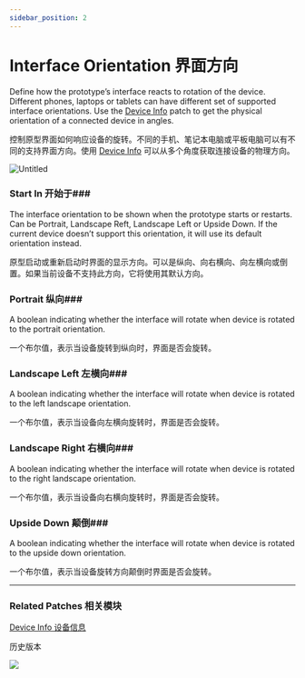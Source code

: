 ```yaml
---
sidebar_position: 2
---
```


# Interface Orientation 界面方向

Define how the prototype’s interface reacts to rotation of the device. Different phones, laptops or tablets can have different set of supported interface orientations. Use the [Device Info](./Device%20Info.md) patch to get the physical orientation of a connected device in angles.

控制原型界面如何响应设备的旋转。不同的手机、笔记本电脑或平板电脑可以有不同的支持界面方向。使用 [Device Info](./Device%20Info.md) 可以从多个角度获取连接设备的物理方向。

![Untitled](https://s3.us-west-2.amazonaws.com/secure.notion-static.com/69aa4c61-d99c-49ee-a444-d3b7d4bbed1d/Untitled.png?X-Amz-Algorithm=AWS4-HMAC-SHA256&X-Amz-Content-Sha256=UNSIGNED-PAYLOAD&X-Amz-Credential=AKIAT73L2G45EIPT3X45%2F20220602%2Fus-west-2%2Fs3%2Faws4_request&X-Amz-Date=20220602T165835Z&X-Amz-Expires=86400&X-Amz-Signature=6e1ede1103717be56752e5683d6ad50475196ad0cf206290e18fbe5ba05bf1fa&X-Amz-SignedHeaders=host&response-content-disposition=filename%20%3D%22Untitled.png%22&x-id=GetObject)

### Start In 开始于### 

The interface orientation to be shown when the prototype starts or restarts. Can be Portrait, Landscape Reft, Landscape Left or Upside Down. If the current device doesn’t support this orientation, it will use its default orientation instead.

原型启动或重新启动时界面的显示方向。可以是纵向、向右横向、向左横向或倒置。如果当前设备不支持此方向，它将使用其默认方向。

### Portrait 纵向### 

A boolean indicating whether the interface will rotate when device is rotated to the portrait orientation.

一个布尔值，表示当设备旋转到纵向时，界面是否会旋转。

### Landscape Left 左横向### 

A boolean indicating whether the interface will rotate when device is rotated to the left landscape orientation.

一个布尔值，表示当设备向左横向旋转时，界面是否会旋转。

### Landscape Right 右横向### 

A boolean indicating whether the interface will rotate when device is rotated to the right landscape orientation.

一个布尔值，表示当设备向右横向旋转时，界面是否会旋转。

### Upside Down 颠倒### 

A boolean indicating whether the interface will rotate when device is rotated to the upside down orientation.

一个布尔值，表示当设备旋转方向颠倒时界面是否会旋转。

------

### Related Patches 相关模块

[Device Info 设备信息](./Device%20Info.md)

历史版本

![](https://s3.us-west-2.amazonaws.com/secure.notion-static.com/5de2839d-9324-4a9d-acb6-06b5c2b508f5/Untitled.png?X-Amz-Algorithm=AWS4-HMAC-SHA256&X-Amz-Content-Sha256=UNSIGNED-PAYLOAD&X-Amz-Credential=AKIAT73L2G45EIPT3X45%2F20220602%2Fus-west-2%2Fs3%2Faws4_request&X-Amz-Date=20220602T165847Z&X-Amz-Expires=86400&X-Amz-Signature=bd35c0b349b8820ae6616aac111c4c968fcc6cefa378f331fd189bcf25d716bb&X-Amz-SignedHeaders=host&response-content-disposition=filename%20%3D%22Untitled.png%22&x-id=GetObject)
